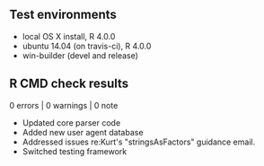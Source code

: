 ## Test environments
* local OS X install, R 4.0.0
* ubuntu 14.04 (on travis-ci), R 4.0.0
* win-builder (devel and release)

## R CMD check results

0 errors | 0 warnings | 0 note

* Updated core parser code
* Added new user agent database
* Addressed issues re:Kurt's "stringsAsFactors" guidance email.
* Switched testing framework
